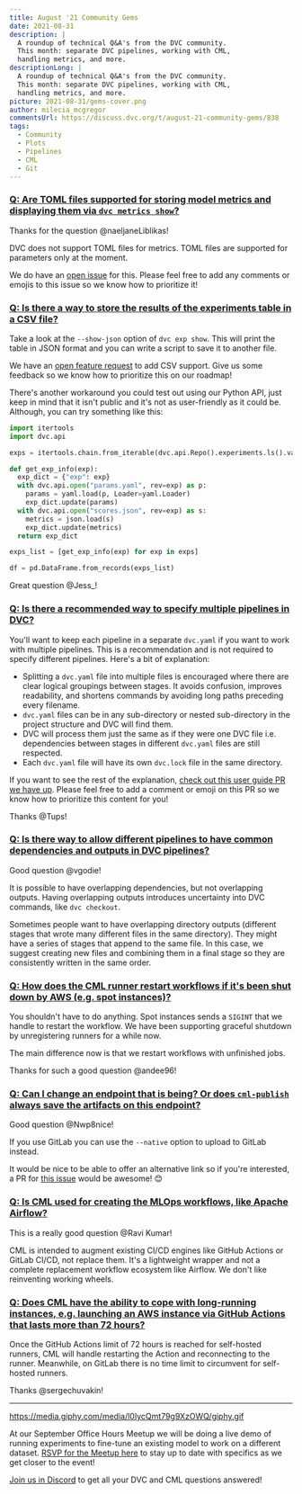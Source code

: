 ```yaml
---
title: August '21 Community Gems
date: 2021-08-31
description: |
  A roundup of technical Q&A's from the DVC community.
  This month: separate DVC pipelines, working with CML,
  handling metrics, and more.
descriptionLong: |
  A roundup of technical Q&A's from the DVC community.
  This month: separate DVC pipelines, working with CML,
  handling metrics, and more.
picture: 2021-08-31/gems-cover.png
author: milecia_mcgregor
commentsUrl: https://discuss.dvc.org/t/august-21-community-gems/838
tags:
  - Community
  - Plots
  - Pipelines
  - CML
  - Git
---
```


### [Q: Are TOML files supported for storing model metrics and displaying them via `dvc metrics show`?](https://discord.com/channels/485586884165107732/485596304961962003/865974923079319563)

Thanks for the question @naeljaneLiblikas!

DVC does not support TOML files for metrics. TOML files are supported for
parameters only at the moment.

We do have an [open issue](https://github.com/iterative/dvc/issues/6402) for
this. Please feel free to add any comments or emojis to this issue so we know
how to prioritize it!

### [Q: Is there a way to store the results of the experiments table in a CSV file?](https://discord.com/channels/485586884165107732/485596304961962003/872554861340803092)

Take a look at the `--show-json` option of `dvc exp show`. This will print the
table in JSON format and you can write a script to save it to another file.

We have an [open feature request](https://github.com/iterative/dvc/issues/5446)
to add CSV support. Give us some feedback so we know how to prioritize this on
our roadmap!

There's another workaround you could test out using our Python API, just keep in
mind that it isn't public and it's not as user-friendly as it could be.
Although, you can try something like this:

```python
import itertools
import dvc.api

exps = itertools.chain.from_iterable(dvc.api.Repo().experiments.ls().values())

def get_exp_info(exp):
  exp_dict = {"exp": exp}
  with dvc.api.open("params.yaml", rev=exp) as p:
    params = yaml.load(p, Loader=yaml.Loader)
    exp_dict.update(params)
  with dvc.api.open("scores.json", rev=exp) as s:
    metrics = json.load(s)
    exp_dict.update(metrics)
  return exp_dict

exps_list = [get_exp_info(exp) for exp in exps]

df = pd.DataFrame.from_records(exps_list)
```

Great question @Jess\_!

### [Q: Is there a recommended way to specify multiple pipelines in DVC?](https://discord.com/channels/485586884165107732/485596304961962003/864230750325047316)

You'll want to keep each pipeline in a separate `dvc.yaml` if you want to work
with multiple pipelines. This is a recommendation and is not required to specify
different pipelines. Here's a bit of explanation:

- Splitting a `dvc.yaml` file into multiple files is encouraged where there are
  clear logical groupings between stages. It avoids confusion, improves
  readability, and shortens commands by avoiding long paths preceding every
  filename.
- `dvc.yaml` files can be in any sub-directory or nested sub-directory in the
  project structure and DVC will find them.
- DVC will process them just the same as if they were one DVC file i.e.
  dependencies between stages in different `dvc.yaml` files are still respected.
- Each `dvc.yaml` file will have its own `dvc.lock` file in the same directory.

If you want to see the rest of the explanation,
[check out this user guide PR we have up](https://github.com/iterative/dvc.org/issues/2494).
Please feel free to add a comment or emoji on this PR so we know how to
prioritize this content for you!

Thanks @Tups!

### [Q: Is there way to allow different pipelines to have common dependencies and outputs in DVC pipelines?](https://discord.com/channels/485586884165107732/563406153334128681/867747202306146335)

Good question @vgodie!

It is possible to have overlapping dependencies, but not overlapping outputs.
Having overlapping outputs introduces uncertainty into DVC commands, like
`dvc checkout`.

Sometimes people want to have overlapping directory outputs (different stages
that wrote many different files in the same directory). They might have a series
of stages that append to the same file. In this case, we suggest creating new
files and combining them in a final stage so they are consistently written in
the same order.

### [Q: How does the CML runner restart workflows if it's been shut down by AWS (e.g. spot instances)?](https://discord.com/channels/485586884165107732/728693131557732403/862641924200857660)

You shouldn't have to do anything. Spot instances sends a `SIGINT` that we
handle to restart the workflow. We have been supporting graceful shutdown by
unregistering runners for a while now.

The main difference now is that we restart workflows with unfinished jobs.

Thanks for such a good question @andee96!

### [Q: Can I change an endpoint that is being? Or does `cml-publish` always save the artifacts on this endpoint?](https://discord.com/channels/485586884165107732/728693131557732403/864444303169421322)

Good question @Nwp8nice!

If you use GitLab you can use the `--native` option to upload to GitLab instead.

It would be nice to be able to offer an alternative link so if you're
interested, a PR for [this issue](https://github.com/iterative/cml/issues/291)
would be awesome! 😊

### [Q: Is CML used for creating the MLOps workflows, like Apache Airflow?](https://discord.com/channels/485586884165107732/728693131557732403/866624571519664128)

This is a really good question @Ravi Kumar!

CML is intended to augment existing CI/CD engines like GitHub Actions or GitLab
CI/CD, not replace them. It's a lightweight wrapper and not a complete
replacement workflow ecosystem like Airflow. We don't like reinventing working
wheels.

### [Q: Does CML have the ability to cope with long-running instances, e.g. launching an AWS instance via GitHub Actions that lasts more than 72 hours?](https://discord.com/channels/485586884165107732/728693131557732403/866730530262351873)

Once the GitHub Actions limit of 72 hours is reached for self-hosted runners,
CML will handle restarting the Action and reconnecting to the runner. Meanwhile,
on GitLab there is no time limit to circumvent for self-hosted runners.

Thanks @sergechuvakin!

---

https://media.giphy.com/media/l0IycQmt79g9XzOWQ/giphy.gif

At our September Office Hours Meetup we will be doing a live demo of running
experiments to fine-tune an existing model to work on a different dataset.
[RSVP for the Meetup here](https://www.meetup.com/DVC-Community-Virtual-Meetups/events/279024694/)
to stay up to date with specifics as we get closer to the event!

[Join us in Discord](https://discord.com/invite/dvwXA2N) to get all your DVC and
CML questions answered!

